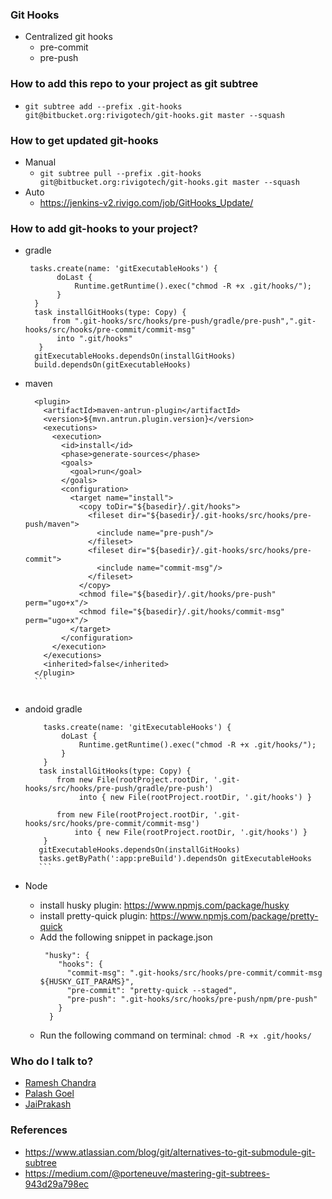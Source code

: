 ### Git Hooks 
* Centralized git hooks
   * pre-commit
   * pre-push 

### How to add this repo to your project as git subtree
* `git subtree add --prefix .git-hooks git@bitbucket.org:rivigotech/git-hooks.git master --squash`

### How to get updated git-hooks
* Manual
  * `git subtree pull --prefix .git-hooks git@bitbucket.org:rivigotech/git-hooks.git master --squash`
* Auto
  *  https://jenkins-v2.rivigo.com/job/GitHooks_Update/

### How to add git-hooks to your project?
* gradle

     ```
      tasks.create(name: 'gitExecutableHooks') {
            doLast {
                Runtime.getRuntime().exec("chmod -R +x .git/hooks/");
            }
       }
       task installGitHooks(type: Copy) {
           from ".git-hooks/src/hooks/pre-push/gradle/pre-push",".git-hooks/src/hooks/pre-commit/commit-msg"
            into ".git/hooks"
        }
       gitExecutableHooks.dependsOn(installGitHooks)
       build.dependsOn(gitExecutableHooks)
     ```
     
* maven

    ```
      <plugin>
        <artifactId>maven-antrun-plugin</artifactId>
        <version>${mvn.antrun.plugin.version}</version>
        <executions>
          <execution>
            <id>install</id>
            <phase>generate-sources</phase>
            <goals>
              <goal>run</goal>
            </goals>
            <configuration>
              <target name="install">
                <copy toDir="${basedir}/.git/hooks">
                  <fileset dir="${basedir}/.git-hooks/src/hooks/pre-push/maven">
                    <include name="pre-push"/>
                  </fileset>
                  <fileset dir="${basedir}/.git-hooks/src/hooks/pre-commit">
                    <include name="commit-msg"/>
                  </fileset>
                </copy>
                <chmod file="${basedir}/.git/hooks/pre-push" perm="ugo+x"/>
                <chmod file="${basedir}/.git/hooks/commit-msg" perm="ugo+x"/>
              </target>
            </configuration>
          </execution>
        </executions>
        <inherited>false</inherited>
      </plugin>
      ```
      
* andoid gradle

    ``` 
        tasks.create(name: 'gitExecutableHooks') {
            doLast {
                Runtime.getRuntime().exec("chmod -R +x .git/hooks/");
            }
        }
       task installGitHooks(type: Copy) {
           from new File(rootProject.rootDir, '.git-hooks/src/hooks/pre-push/gradle/pre-push')
                into { new File(rootProject.rootDir, '.git/hooks') }
        
           from new File(rootProject.rootDir, '.git-hooks/src/hooks/pre-commit/commit-msg')
               into { new File(rootProject.rootDir, '.git/hooks') }
        }
       gitExecutableHooks.dependsOn(installGitHooks)
       tasks.getByPath(':app:preBuild').dependsOn gitExecutableHooks
       ```
* Node
    - install husky plugin: https://www.npmjs.com/package/husky
    - install pretty-quick plugin: https://www.npmjs.com/package/pretty-quick 
    - Add the following snippet in package.json
        ```
         "husky": {
            "hooks": {
              "commit-msg": ".git-hooks/src/hooks/pre-commit/commit-msg ${HUSKY_GIT_PARAMS}",
              "pre-commit": "pretty-quick --staged",
              "pre-push": ".git-hooks/src/hooks/pre-push/npm/pre-push"
            }
          }
        ```    
    -  Run the following command on terminal:  ```chmod -R +x .git/hooks/```

### Who do I talk to?
* [Ramesh Chandra](https://bitbucket.org/ramesh_rivigo)
* [Palash Goel](https://bitbucket.org/palashgoel7/)
* [JaiPrakash](https://bitbucket.org/jaiprakash_rivigo/)

### References
* https://www.atlassian.com/blog/git/alternatives-to-git-submodule-git-subtree
* https://medium.com/@porteneuve/mastering-git-subtrees-943d29a798ec